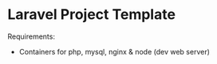 # Laravel Project Template

Requirements:
- Containers for php, mysql, nginx & node (dev web server)
